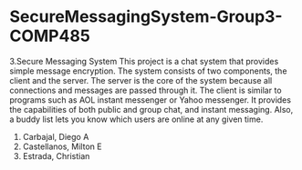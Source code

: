 # SecureMessagingSystem-Group3-COMP485

3.Secure Messaging System
This project is a chat system that provides simple message encryption. The
system consists of two components, the client and the server. The server is the
core of the system because all connections and messages are passed through
it. The client is similar to programs such as AOL instant messenger or Yahoo
messenger. It provides the capabilities of both public and group chat, and instant
messaging. Also, a buddy list lets you know which users are online at any given
time.
1. Carbajal, Diego A
2. Castellanos, Milton E
3. Estrada, Christian
